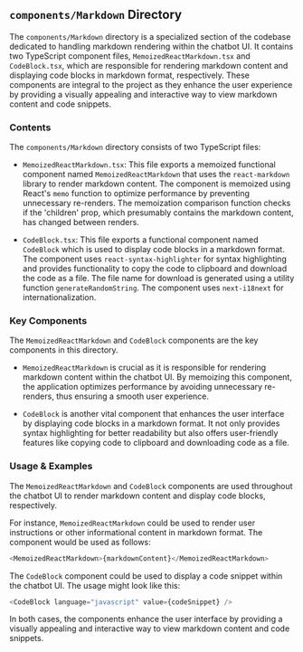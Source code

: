 
## `components/Markdown` Directory

The `components/Markdown` directory is a specialized section of the codebase dedicated to handling markdown rendering within the chatbot UI. It contains two TypeScript component files, `MemoizedReactMarkdown.tsx` and `CodeBlock.tsx`, which are responsible for rendering markdown content and displaying code blocks in markdown format, respectively. These components are integral to the project as they enhance the user experience by providing a visually appealing and interactive way to view markdown content and code snippets.

### Contents

The `components/Markdown` directory consists of two TypeScript files:

- `MemoizedReactMarkdown.tsx`: This file exports a memoized functional component named `MemoizedReactMarkdown` that uses the `react-markdown` library to render markdown content. The component is memoized using React's `memo` function to optimize performance by preventing unnecessary re-renders. The memoization comparison function checks if the 'children' prop, which presumably contains the markdown content, has changed between renders.

- `CodeBlock.tsx`: This file exports a functional component named `CodeBlock` which is used to display code blocks in a markdown format. The component uses `react-syntax-highlighter` for syntax highlighting and provides functionality to copy the code to clipboard and download the code as a file. The file name for download is generated using a utility function `generateRandomString`. The component uses `next-i18next` for internationalization.

### Key Components

The `MemoizedReactMarkdown` and `CodeBlock` components are the key components in this directory. 

- `MemoizedReactMarkdown` is crucial as it is responsible for rendering markdown content within the chatbot UI. By memoizing this component, the application optimizes performance by avoiding unnecessary re-renders, thus ensuring a smooth user experience.

- `CodeBlock` is another vital component that enhances the user interface by displaying code blocks in a markdown format. It not only provides syntax highlighting for better readability but also offers user-friendly features like copying code to clipboard and downloading code as a file.

### Usage & Examples

The `MemoizedReactMarkdown` and `CodeBlock` components are used throughout the chatbot UI to render markdown content and display code blocks, respectively. 

For instance, `MemoizedReactMarkdown` could be used to render user instructions or other informational content in markdown format. The component would be used as follows:

```typescript
<MemoizedReactMarkdown>{markdownContent}</MemoizedReactMarkdown>
```

The `CodeBlock` component could be used to display a code snippet within the chatbot UI. The usage might look like this:

```typescript
<CodeBlock language="javascript" value={codeSnippet} />
```

In both cases, the components enhance the user interface by providing a visually appealing and interactive way to view markdown content and code snippets.
